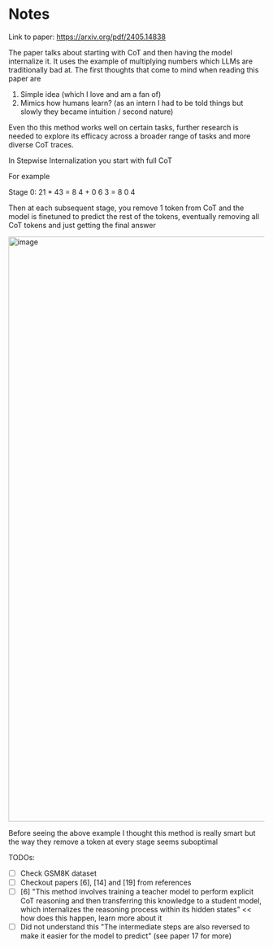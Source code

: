 # Notes

Link to paper: https://arxiv.org/pdf/2405.14838

The paper talks about starting with CoT and then having the model internalize it. It uses the example of multiplying numbers which LLMs are traditionally bad at.
The first thoughts that come to mind when reading this paper are

1) Simple idea (which I love and am a fan of)
2) Mimics how humans learn? (as an intern I had to be told things but slowly they became intuition / second nature)

Even tho this method works well on certain tasks, further research is needed to explore its efficacy across a broader range of tasks and more diverse CoT traces.

In Stepwise Internalization you start with full CoT

For example

Stage 0: 21 * 43 = 8 4 + 0 6 3 = 8 0 4

Then at each subsequent stage, you remove 1 token from CoT and the model is finetuned to predict the rest of the tokens, eventually removing all CoT tokens and just getting the final answer

<img width="1149" alt="image" src="https://github.com/user-attachments/assets/94244619-825d-44c8-9af1-d7f7a1ca2a9f">

Before seeing the above example I thought this method is really smart but the way they remove a token at every stage seems suboptimal

TODOs:
- [ ] Check GSM8K dataset
- [ ] Checkout papers [6], [14] and [19] from references
- [ ] [6] "This method involves training a teacher model to perform explicit CoT reasoning and then transferring this knowledge to a student model, which internalizes the reasoning process within its hidden states" << how does this happen, learn more about it
- [ ] Did not understand this "The intermediate steps are also reversed to make it easier for the model to predict" (see paper 17 for more)
